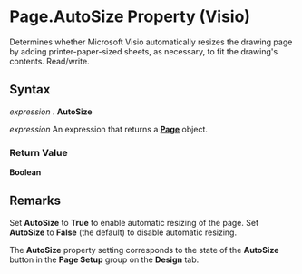 
# Page.AutoSize Property (Visio)

Determines whether Microsoft Visio automatically resizes the drawing page by adding printer-paper-sized sheets, as necessary, to fit the drawing's contents. Read/write.


## Syntax

 _expression_ . **AutoSize**

 _expression_ An expression that returns a **[Page](7a7f37ab-b448-eb70-b4f1-c185dfbd511e.md)** object.


### Return Value

 **Boolean**


## Remarks

Set  **AutoSize** to **True** to enable automatic resizing of the page. Set **AutoSize** to **False** (the default) to disable automatic resizing.

The  **AutoSize** property setting corresponds to the state of the **AutoSize** button in the **Page Setup** group on the **Design** tab.

